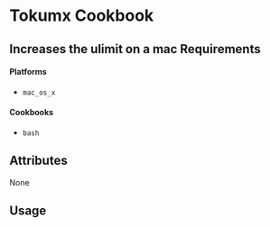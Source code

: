Tokumx Cookbook
======================================

Increases the ulimit on a mac
Requirements
------------

#### Platforms

* `mac_os_x`

#### Cookbooks

* `bash`

Attributes
----------

None

Usage
-----
